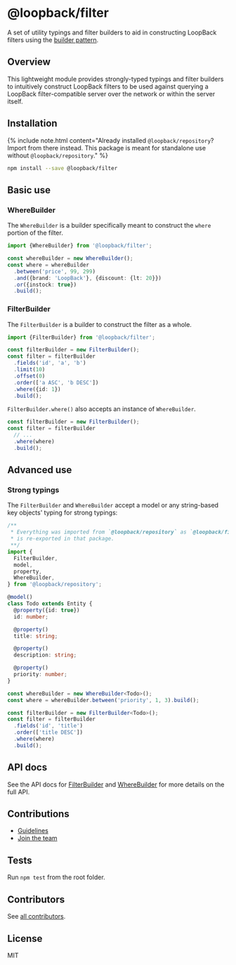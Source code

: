 # @loopback/filter

A set of utility typings and filter builders to aid in constructing LoopBack
filters using the
[builder pattern](https://en.wikipedia.org/wiki/Builder_pattern).

## Overview

This lightweight module provides strongly-typed typings and filter builders to
intuitively construct LoopBack filters to be used against querying a LoopBack
filter-compatible server over the network or within the server itself.

## Installation

{% include note.html content="Already installed `@loopback/repository`? Import from there instead. This package is meant for standalone use without `@loopback/repository`." %}

```sh
npm install --save @loopback/filter
```

## Basic use

### WhereBuilder

The `WhereBuilder` is a builder specifically meant to construct the `where`
portion of the filter.

```ts
import {WhereBuilder} from '@loopback/filter';

const whereBuilder = new WhereBuilder();
const where = whereBuilder
  .between('price', 99, 299)
  .and({brand: 'LoopBack'}, {discount: {lt: 20}})
  .or({instock: true})
  .build();
```

### FilterBuilder

The `FilterBuilder` is a builder to construct the filter as a whole.

```ts
import {FilterBuilder} from '@loopback/filter';

const filterBuilder = new FilterBuilder();
const filter = filterBuilder
  .fields('id', 'a', 'b')
  .limit(10)
  .offset(0)
  .order(['a ASC', 'b DESC'])
  .where({id: 1})
  .build();
```

`FilterBuilder.where()` also accepts an instance of `WhereBuilder`.

```ts
const filterBuilder = new FilterBuilder();
const filter = filterBuilder
  // ...
  .where(where)
  .build();
```

## Advanced use

### Strong typings

The `FilterBuilder` and `WhereBuilder` accept a model or any string-based key
objects' typing for strong typings:

```ts
/**
 * Everything was imported from `@loopback/repository` as `@loopback/filter`
 * is re-exported in that package.
 **/
import {
  FilterBuilder,
  model,
  property,
  WhereBuilder,
} from '@loopback/repository';

@model()
class Todo extends Entity {
  @property({id: true})
  id: number;

  @property()
  title: string;

  @property()
  description: string;

  @property()
  priority: number;
}

const whereBuilder = new WhereBuilder<Todo>();
const where = whereBuilder.between('priority', 1, 3).build();

const filterBuilder = new FilterBuilder<Todo>();
const filter = filterBuilder
  .fields('id', 'title')
  .order(['title DESC'])
  .where(where)
  .build();
```

## API docs

See the API docs for
[FilterBuilder](https://loopback.io/doc/en/lb4/apidocs.filter.filterbuilder.html)
and
[WhereBuilder](https://loopback.io/doc/en/lb4/apidocs.filter.wherebuilder.html)
for more details on the full API.

## Contributions

- [Guidelines](https://github.com/loopbackio/loopback-next/blob/master/docs/CONTRIBUTING.md)
- [Join the team](https://github.com/loopbackio/loopback-next/issues/110)

## Tests

Run `npm test` from the root folder.

## Contributors

See
[all contributors](https://github.com/loopbackio/loopback-next/graphs/contributors).

## License

MIT
